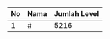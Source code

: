 | No | Nama            | Jumlah Level |
|----|-----------------|--------------|
| 1  | #    |    5216        |
